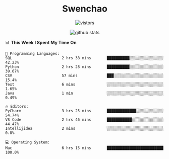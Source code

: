 <h1 align="center">Swenchao</h3>

<p align="center">
  <img src="https://visitor-badge.glitch.me/badge?page_id=Swenchao" alt="vistors" />
</p>

<p align="center">
  <img src="https://github-readme-stats.vercel.app/api?username=Swenchao&count_private=true&show_icons=true&theme=vue-dark&hide_title=true" alt="github stats" />
</p>

<!--START_SECTION:waka-->
📊 **This Week I Spent My Time On** 

```text
💬 Programming Languages: 
SQL                      2 hrs 38 mins       ██████████░░░░░░░░░░░░░░░   42.23% 
Python                   2 hrs 28 mins       ██████████░░░░░░░░░░░░░░░   39.67% 
CSV                      57 mins             ███░░░░░░░░░░░░░░░░░░░░░░   15.4% 
Text                     6 mins              ░░░░░░░░░░░░░░░░░░░░░░░░░   1.65% 
Java                     1 min               ░░░░░░░░░░░░░░░░░░░░░░░░░   0.49%

🔥 Editors: 
PyCharm                  3 hrs 25 mins       █████████████░░░░░░░░░░░░   54.74% 
VS Code                  2 hrs 46 mins       ███████████░░░░░░░░░░░░░░   44.47% 
Intellijidea             2 mins              ░░░░░░░░░░░░░░░░░░░░░░░░░   0.8%

💻 Operating System: 
Mac                      6 hrs 15 mins       █████████████████████████   100.0%

```


<!--END_SECTION:waka-->
